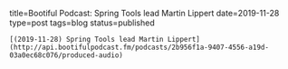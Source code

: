 
title=Bootiful Podcast: Spring Tools lead Martin Lippert
date=2019-11-28
type=post
tags=blog
status=published
~~~~~~
[(2019-11-28) Spring Tools lead Martin Lippert](http://api.bootifulpodcast.fm/podcasts/2b956f1a-9407-4556-a19d-03a0ec68c076/produced-audio) 
            
